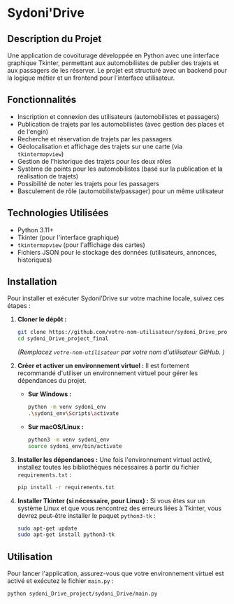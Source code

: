 # Sydoni'Drive

## Description du Projet
Une application de covoiturage développée en Python avec une interface graphique Tkinter, permettant aux automobilistes de publier des trajets et aux passagers de les réserver. Le projet est structuré avec un backend pour la logique métier et un frontend pour l'interface utilisateur.

## Fonctionnalités
- Inscription et connexion des utilisateurs (automobilistes et passagers)
- Publication de trajets par les automobilistes (avec gestion des places et de l'engin)
- Recherche et réservation de trajets par les passagers
- Géolocalisation et affichage des trajets sur une carte (via `tkintermapview`)
- Gestion de l'historique des trajets pour les deux rôles
- Système de points pour les automobilistes (basé sur la publication et la réalisation de trajets)
- Possibilité de noter les trajets pour les passagers
- Basculement de rôle (automobiliste/passager) pour un même utilisateur

## Technologies Utilisées
- Python 3.11+
- Tkinter (pour l'interface graphique)
- `tkintermapview` (pour l'affichage des cartes)
- Fichiers JSON pour le stockage des données (utilisateurs, annonces, historiques)

## Installation

Pour installer et exécuter Sydoni'Drive sur votre machine locale, suivez ces étapes :

1.  **Cloner le dépôt :**
    ```bash
    git clone https://github.com/votre-nom-utilisateur/sydoni_Drive_project_final.git
    cd sydoni_Drive_project_final
    ```
    *(Remplacez `votre-nom-utilisateur` par votre nom d'utilisateur GitHub. )*

2.  **Créer et activer un environnement virtuel :**
    Il est fortement recommandé d'utiliser un environnement virtuel pour gérer les dépendances du projet.

    *   **Sur Windows :**
        ```bash
        python -m venv sydoni_env
        .\sydoni_env\Scripts\activate
        ```

    *   **Sur macOS/Linux :**
        ```bash
        python3 -m venv sydoni_env
        source sydoni_env/bin/activate
        ```

3.  **Installer les dépendances :**
    Une fois l'environnement virtuel activé, installez toutes les bibliothèques nécessaires à partir du fichier `requirements.txt` :
    ```bash
    pip install -r requirements.txt
    ```

4.  **Installer Tkinter (si nécessaire, pour Linux) :**
    Si vous êtes sur un système Linux et que vous rencontrez des erreurs liées à Tkinter, vous devrez peut-être installer le paquet `python3-tk` :
    ```bash
    sudo apt-get update
    sudo apt-get install python3-tk
    ```

## Utilisation

Pour lancer l'application, assurez-vous que votre environnement virtuel est activé et exécutez le fichier `main.py` :

```bash
python sydoni_Drive_project/sydoni_Drive/main.py
